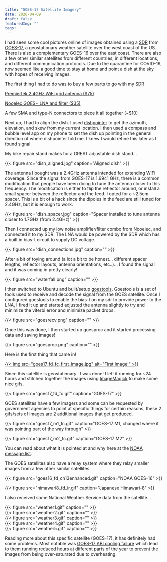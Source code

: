 ```yaml
---
title: "GOES-17 Satellite Imagery"
date: 2020-04-09
draft: false
featuredImg: ""
tags: 
---
```


I had seen some cool pictures online of images obtained using a [SDR](/posts/rtlsdr) from [GOES-17](https://en.wikipedia.org/wiki/GOES-17), a geostationary weather satellite over the west coast of the US. There is also a complementary GOES-16 over the east coast. There are also a few other similar satellites from different countries, in different locations, and different communication protocols. Due to the quarantine for COVID-19, now seemed like a good time to stay at home and point a dish at the sky with hopes of receiving images.

The first thing I had to do was to buy a few parts to go with my [SDR](/posts/rtlsdr)

[Premiertek 2.4GHz WiFi grid antenna ($75)](https://www.amazon.com/dp/B005M8KU3W/)

[Nooelec GOES+ LNA and filter ($35)](https://www.nooelec.com/store/sawbird-plus-goes.html)

A few SMA and type-N connectors to piece it all together (~$10)

Next up, I had to align the dish. I used [dishpointer](https://www.dishpointer.com/) to get the azimuth, elevation, and skew from my current location. I then used a compass and bubble level app on my phone to set the dish up pointing in the general direction of where dishpointer told me. I knew I would refine this later as I found signal

My bike repair stand makes for a GREAT adjustable dish stand...

{{< figure src="dish_aligned.jpg" caption="Aligned dish" >}}

The antenna I bought was a 2.4GHz antenna intended for extending WiFi coverage. Since the signal from GOES-17 is 1.6941 GHz, there is a common modification that people have been doing to tune the antenna closer to this frequency. The modification is either to flip the reflector around, or install a small spacer between the reflector and the feed. I opted for a ~2.5cm spacer. This is a bit of a hack since the dipoles in the feed are still tuned for 2.4GHz, but it is enough to work.

{{< figure src="dish_spacer.jpg" caption="Spacer installed to tune antenna closer to 1.7GHz (from 2.4GHz)" >}}

Then I connected up my low noise amplifier/filter combo from Nooelec, and connected it to my SDR. The LNA would be powered by the SDR which has a built in bias-t circuit to supply DC voltage.

{{< figure src="dish_connections.jpg" caption="" >}}

After a bit of toying around (a lot a bit to be honest... different spacer lengths, reflector layouts, antenna orientations, etc..)... I found the signal and it was coming in pretty clearly!

{{< figure src="waterfall.png" caption="" >}}

I then switched to Ubuntu and built/setup [goestools](https://github.com/pietern/goestools). Goestools is a set of tools used to receive and decode the signal from the GOES satellite. Once I configured goestools to enable the bias-t on my sdr to provide power to the LNA, I fired it up and started adjusted the antenna slightly to try and minimize the viterbi error and minimize packet drops. 

{{< figure src="goesrecv.png" caption="" >}}

Once this was done, I then started up goesproc and it started processing data and saving images!

{{< figure src="goesproc.png" caption="" >}}

Here is the first thing that came in!

[{{< img src="goes17_fd_fc_first_image.jpg" alt="First image!" >}}](goes17_fd_fc_first_image.jpg)

Since this satellite is geostationary...I was done! I left it running for ~24 hours and stitched together the images using [ImageMagick](https://github.com/ImageMagick/ImageMagick/) to make some nice gifs.

{{< figure src="goes17_fd_fc.gif" caption="GOES-17" >}}

GOES satellites have a few imagers and some can be requested by government agencies to point at specific things for certain reasons, these 2 gifs/sets of images are 2 additional images that get produced.

{{< figure src="goes17_m1_fc.gif" caption="GOES-17 M1, changed where it was pointing part of the way through" >}}

{{< figure src="goes17_m2_fc.gif" caption="GOES-17 M2" >}}

You can read about what it is pointed at and why here at the [NOAA message list](https://www.ospo.noaa.gov/Operations/messages.html).

The GOES satellites also have a relay system where they relay smaller images from a few other similar satellites.

{{< figure src="goes16_fd_ch13enhanced.gif" caption="NOAA GOES-16" >}}

{{< figure src="himawari8_fd_ir.gif" caption="Japanese Himawari-8" >}}

I also received some National Weather Service data from the satellite...

{{< figure src="weather1.gif" caption="" >}}
<br>
{{< figure src="weather2.gif" caption="" >}}
<br>
{{< figure src="weather3.gif" caption="" >}}
<br>
{{< figure src="weather4.gif" caption="" >}}
<br>
{{< figure src="weather5.gif" caption="" >}}
<br>

Reading more about this specific satellite (GOES-17), it has definitely had some problems. Most notable was [GOES-17 ABI cooling failure](https://www.goes-r.gov/users/GOES-17-ABI-Performance.html) which lead to them running reduced hours at different parts of the year to prevent the images from being over-saturated due to overheating.
